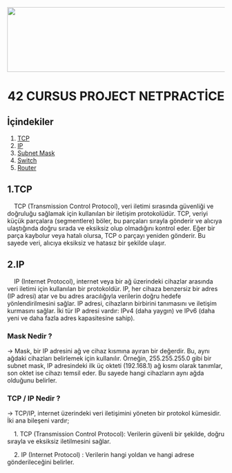 <img src="https://i.imgur.com/TvlDmPS.png" width="1500" height="150">
<div align="center">
  <h1>42 CURSUS PROJECT NETPRACTİCE</h1>
</div>

## İçindekiler
1. [TCP](1.TCP)
2. [IP](2.IP)
3. [Subnet Mask](3.SubnetMask)
4. [Switch](3.Switch)
5. [Router](4.Router)

## 1.TCP

<p>&nbsp;&nbsp;&nbsp;&nbsp;TCP (Transmission Control Protocol), veri iletimi sırasında güvenliği ve doğruluğu sağlamak için kullanılan bir iletişim protokolüdür. TCP, veriyi küçük parçalara (segmentlere) böler, bu parçaları sırayla gönderir ve alıcıya ulaştığında doğru sırada ve eksiksiz olup olmadığını kontrol eder. Eğer bir parça kaybolur veya hatalı olursa, TCP o parçayı yeniden gönderir. Bu sayede veri, alıcıya eksiksiz ve hatasız bir şekilde ulaşır.</p>

## 2.IP

<p>&nbsp;&nbsp;&nbsp;&nbsp;IP (Internet Protocol), internet veya bir ağ üzerindeki cihazlar arasında veri iletimi için kullanılan bir protokoldür. IP, her cihaza benzersiz bir adres (IP adresi) atar ve bu adres aracılığıyla verilerin doğru hedefe yönlendirilmesini sağlar. IP adresi, cihazların birbirini tanımasını ve iletişim kurmasını sağlar. İki tür IP adresi vardır: IPv4 (daha yaygın) ve IPv6 (daha yeni ve daha fazla adres kapasitesine sahip).</p>
<h3>Mask Nedir ?</h3>
<text> → Mask, bir IP adresini ağ ve cihaz kısmına ayıran bir değerdir. Bu, aynı ağdaki cihazları belirlemek için kullanılır. Örneğin, 255.255.255.0 gibi bir subnet mask, IP adresindeki ilk üç okteti (192.168.1) ağ kısmı olarak tanımlar, son oktet ise cihazı temsil eder. Bu sayede hangi cihazların aynı ağda olduğunu belirler.</text>
<h3>TCP / IP Nedir ?</h3>
<p> → TCP/IP, internet üzerindeki veri iletişimini yöneten bir protokol kümesidir. İki ana bileşeni vardır;</p>
<p>&nbsp;&nbsp;&nbsp;&nbsp;1. TCP (Transmission Control Protocol): Verilerin güvenli bir şekilde, doğru sırayla ve eksiksiz iletilmesini sağlar.</p>
<p>&nbsp;&nbsp;&nbsp;&nbsp;2. IP (Internet Protocol) : Verilerin hangi yoldan ve hangi adrese gönderileceğini belirler.</p>

